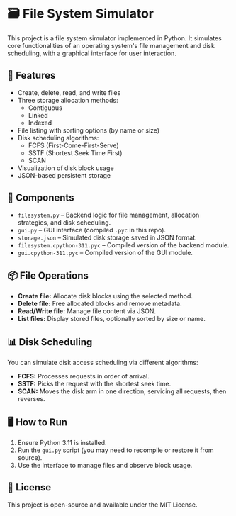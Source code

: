 # 🗃️ File System Simulator

This project is a file system simulator implemented in Python. It simulates core functionalities of an operating system's file management and disk scheduling, with a graphical interface for user interaction.

## 🚀 Features

- Create, delete, read, and write files
- Three storage allocation methods:
  - Contiguous
  - Linked
  - Indexed
- File listing with sorting options (by name or size)
- Disk scheduling algorithms:
  - FCFS (First-Come-First-Serve)
  - SSTF (Shortest Seek Time First)
  - SCAN
- Visualization of disk block usage
- JSON-based persistent storage

## 🧩 Components

- `filesystem.py` – Backend logic for file management, allocation strategies, and disk scheduling.
- `gui.py` – GUI interface (compiled `.pyc` in this repo).
- `storage.json` – Simulated disk storage saved in JSON format.
- `filesystem.cpython-311.pyc` – Compiled version of the backend module.
- `gui.cpython-311.pyc` – Compiled version of the GUI module.

## 📦 File Operations

- **Create file:** Allocate disk blocks using the selected method.
- **Delete file:** Free allocated blocks and remove metadata.
- **Read/Write file:** Manage file content via JSON.
- **List files:** Display stored files, optionally sorted by size or name.

## 📊 Disk Scheduling

You can simulate disk access scheduling via different algorithms:
- **FCFS:** Processes requests in order of arrival.
- **SSTF:** Picks the request with the shortest seek time.
- **SCAN:** Moves the disk arm in one direction, servicing all requests, then reverses.

## 🖥️ How to Run

1. Ensure Python 3.11 is installed.
2. Run the `gui.py` script (you may need to recompile or restore it from source).
3. Use the interface to manage files and observe block usage.


## 📜 License

This project is open-source and available under the MIT License.
